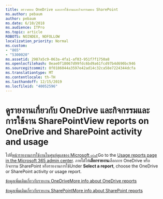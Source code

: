 ```yaml
---
title: ตรวจสอบ OneDrive และการใช้งานและกิจกรรมของ SharePoint
ms.author: pebaum
author: pebaum
ms.date: 6/10/2018
ms.audience: ITPro
ms.topic: article
ROBOTS: NOINDEX, NOFOLLOW
localization_priority: Normal
ms.custom:
- "865"
- "5300020"
ms.assetid: 2987a5c9-063a-4fa1-af03-951f7f1750a8
ms.openlocfilehash: 0eae0f18067d99fdc6bd9a61fcd97b4d690bc946
ms.sourcegitcommit: 0f0186044a3597e42ad14c32ca58e7224344dcfa
ms.translationtype: MT
ms.contentlocale: th-TH
ms.lasthandoff: 12/15/2019
ms.locfileid: "40052596"
---
```

# <a name="view-reports-on-onedrive-and-sharepoint-activity-and-usage"></a><span data-ttu-id="6da37-102">ดูรายงานเกี่ยวกับ OneDrive และกิจกรรมและการใช้งาน SharePoint</span><span class="sxs-lookup"><span data-stu-id="6da37-102">View reports on OneDrive and SharePoint activity and usage</span></span>

<span data-ttu-id="6da37-103">ไปที่[หน้ารายงานการใช้งานในศูนย์ดูแลของ Microsoft ๓๖๕](https://admin.microsoft.com/AdminPortal/Home)</span><span class="sxs-lookup"><span data-stu-id="6da37-103">Go to the [Usage reports page in the Microsoft 365 admin center](https://admin.microsoft.com/AdminPortal/Home).</span></span> <span data-ttu-id="6da37-104">ภายใต้ให้**เลือกรายงาน**เลือกการ OneDrive หรือกิจกรรม SharePoint หรือรายงานการใช้</span><span class="sxs-lookup"><span data-stu-id="6da37-104">Under **Select a report**, choose the OneDrive or SharePoint activity or usage report.</span></span>
  
[<span data-ttu-id="6da37-105">ข้อมูลเพิ่มเติมเกี่ยวกับรายงาน OneDrive</span><span class="sxs-lookup"><span data-stu-id="6da37-105">More info about OneDrive reports</span></span>](https://go.microsoft.com/fwlink/?linkid=875239)
  
[<span data-ttu-id="6da37-106">ข้อมูลเพิ่มเติมเกี่ยวกับรายงาน SharePoint</span><span class="sxs-lookup"><span data-stu-id="6da37-106">More info about SharePoint reports</span></span>](https://go.microsoft.com/fwlink/?linkid=875240)
  